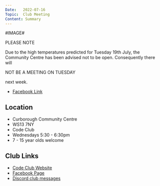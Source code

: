 ```yaml
---
Date:   2022-07-16
Topic:  Club Meeting
Content: Summary
---
```

#IMAGE#

PLEASE NOTE

Due to the high temperatures predicted for Tuesday 19th July, the Community Centre has been advised not to be open. 
Consequently there will 

NOT BE A MEETING ON TUESDAY 

next week.

* [Facebook Link](https://www.facebook.com/1481985248595237/posts/5026983710762022/)

## Location

* Curborough Community Centre
* WS13 7NY
* Code Club
* Wednesdays 5:30 - 6:30pm
* 7 - 15 year olds welcome

## Club Links

* [Code Club Website](https://lichfield-code-club.github.io/)
* [Facebook Page](https://www.facebook.com/LichfieldCoders)
* [Discord club messages](https://discord.gg/szz6xGK)
